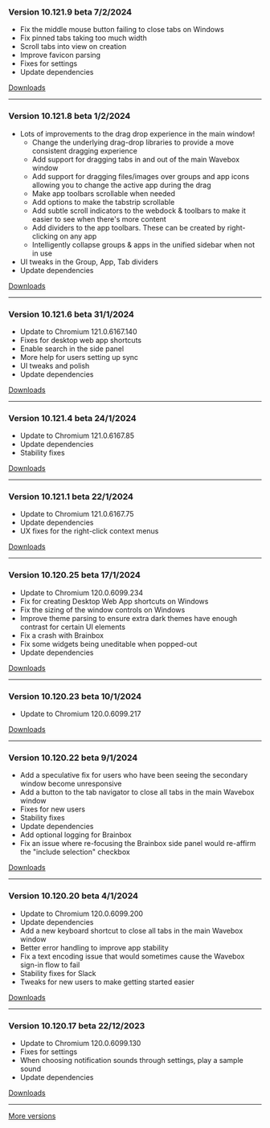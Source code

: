 <h3>Version 10.121.9 beta <span class="date">7/2/2024</span></h3>
<ul>
  <li>Fix the middle mouse button failing to close tabs on Windows</li>
  <li>Fix pinned tabs taking too much width</li>
  <li>Scroll tabs into view on creation</li>
  <li>Improve favicon parsing</li>
  <li>Fixes for settings</li>
  <li>Update dependencies</li>
</ul>

[Downloads](https://wavebox.io/download/release/10.121.9.3)

---

<h3>Version 10.121.8 beta <span class="date">1/2/2024</span></h3>
<ul>
  <li>
    Lots of improvements to the drag drop experience in the main window!
    <ul>
      <li>Change the underlying drag-drop libraries to provide a move consistent dragging experience</li>
      <li>Add support for dragging tabs in and out of the main Wavebox window</li>
      <li>Add support for dragging files/images over groups and app icons allowing you to change the active app during the drag</li>
      <li>Make app toolbars scrollable when needed</li>
      <li>Add options to make the tabstrip scrollable</li>
      <li>Add subtle scroll indicators to the webdock & toolbars to make it easier to see when there's more content</li>
      <li>Add dividers to the app toolbars. These can be created by right-clicking on any app</li>
      <li>Intelligently collapse groups & apps in the unified sidebar when not in use</li>
    </ul>
  </li>
  <li>UI tweaks in the Group, App, Tab dividers</li>
  <li>Update dependencies</li>
</ul>


[Downloads](https://wavebox.io/download/release/10.121.8.3)

---

<h3>Version 10.121.6 beta <span class="date">31/1/2024</span></h3>
<ul>
  <li>Update to Chromium 121.0.6167.140</li>
  <li>Fixes for desktop web app shortcuts</li>
  <li>Enable search in the side panel</li>
  <li>More help for users setting up sync</li>
  <li>UI tweaks and polish</li>
  <li>Update dependencies</li>
</ul>

[Downloads](https://wavebox.io/download/release/10.121.6.3)

---

<h3>Version 10.121.4 beta <span class="date">24/1/2024</span></h3>
<ul>
  <li>Update to Chromium 121.0.6167.85</li>
  <li>Update dependencies</li>
  <li>Stability fixes</li>
</ul>

[Downloads](https://wavebox.io/download/release/10.121.4.3)

---

<h3>Version 10.121.1 beta <span class="date">22/1/2024</span></h3>
<ul>
  <li>Update to Chromium 121.0.6167.75</li>
  <li>Update dependencies</li>
  <li>UX fixes for the right-click context menus</li>
</ul>

[Downloads](https://wavebox.io/download/release/10.121.1.3)

---

<h3>Version 10.120.25 beta <span class="date">17/1/2024</span></h3>
<ul>
  <li>Update to Chromium 120.0.6099.234</li>
  <li>Fix for creating Desktop Web App shortcuts on Windows</li>
  <li>Fix the sizing of the window controls on Windows</li>
  <li>Improve theme parsing to ensure extra dark themes have enough contrast for certain UI elements</li>
  <li>Fix a crash with Brainbox</li>
  <li>Fix some widgets being uneditable when popped-out</li>
  <li>Update dependencies</li>
</ul>

[Downloads](https://wavebox.io/download/release/10.120.25.3)

---

<h3>Version 10.120.23 beta <span class="date">10/1/2024</span></h3>
<ul>
  <li>Update to Chromium 120.0.6099.217</li>
</ul>

[Downloads](https://wavebox.io/download/release/10.120.23.3)

---

<h3>Version 10.120.22 beta <span class="date">9/1/2024</span></h3>
<ul>
  <li>Add a speculative fix for users who have been seeing the secondary window become unresponsive</li>
  <li>Add a button to the tab navigator to close all tabs in the main Wavebox window</li>
  <li>Fixes for new users</li>
  <li>Stability fixes</li>
  <li>Update dependencies</li>
  <li>Add optional logging for Brainbox</li>
  <li>Fix an issue where re-focusing the Brainbox side panel would re-affirm the "include selection" checkbox</li>
</ul>

[Downloads](https://wavebox.io/download/release/10.120.22.3)

---

<h3>Version 10.120.20 beta <span class="date">4/1/2024</span></h3>
<ul>
  <li>Update to Chromium 120.0.6099.200</li>
  <li>Update dependencies</li>
  <li>Add a new keyboard shortcut to close all tabs in the main Wavebox window</li>
  <li>Better error handling to improve app stability</li>
  <li>Fix a text encoding issue that would sometimes cause the Wavebox sign-in flow to fail</li>
  <li>Stability fixes for Slack</li>
  <li>Tweaks for new users to make getting started easier</li>
</ul>

[Downloads](https://wavebox.io/download/release/10.120.20.3)

---

<h3>Version 10.120.17 beta <span class="date">22/12/2023</span></h3>
<ul>
  <li>Update to Chromium 120.0.6099.130</li>
  <li>Fixes for settings</li>
  <li>When choosing notification sounds through settings, play a sample sound</li>
  <li>Update dependencies</li>
</ul>

[Downloads](https://wavebox.io/download/release/10.120.17.3)

---
[More versions](https://wavebox.io/changelog/beta/)